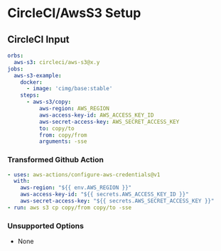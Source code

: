 # CircleCI/AwsS3 Setup

## CircleCI Input

```yaml
orbs:
  aws-s3: circleci/aws-s3@x.y
jobs:
  aws-s3-example:
    docker:
      - image: 'cimg/base:stable'
    steps:
      - aws-s3/copy:
          aws-region: AWS_REGION
          aws-access-key-id: AWS_ACCESS_KEY_ID
          aws-secret-access-key: AWS_SECRET_ACCESS_KEY
          to: copy/to
          from: copy/from
          arguments: -sse
```

### Transformed Github Action

```yaml
- uses: aws-actions/configure-aws-credentials@v1
  with:
    aws-region: "${{ env.AWS_REGION }}"
    aws-access-key-id: "${{ secrets.AWS_ACCESS_KEY_ID }}"
    aws-secret-access-key: "${{ secrets.AWS_SECRET_ACCESS_KEY }}"
- run: aws s3 cp copy/from copy/to -sse
```

### Unsupported Options

- None
